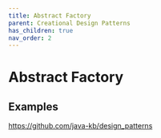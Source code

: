 ```yaml
---
title: Abstract Factory
parent: Creational Design Patterns
has_children: true
nav_order: 2
---
```


# Abstract Factory

## Examples
https://github.com/java-kb/design_patterns